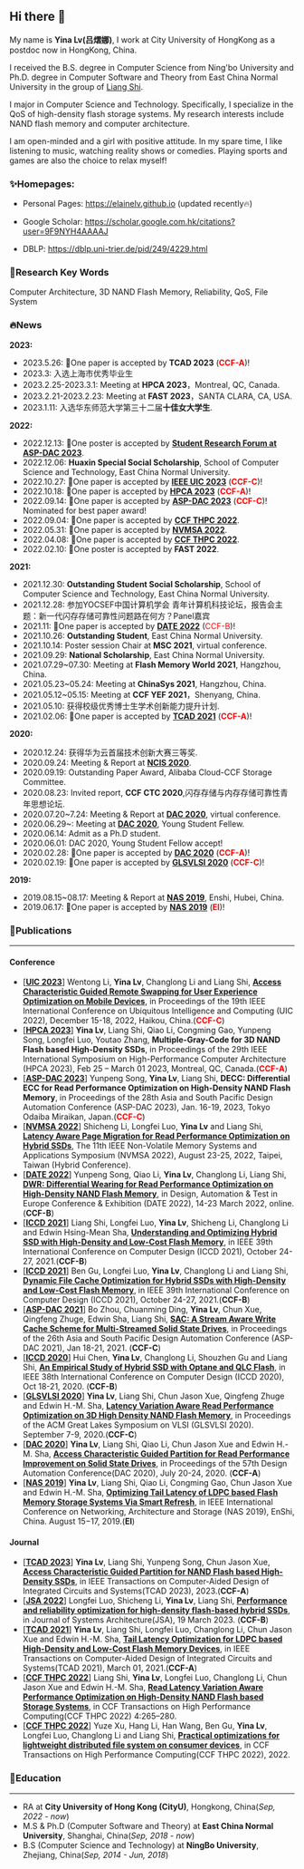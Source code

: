 ## Hi there 👋


<!--
**elainelv/elainelv** is a ✨ _special_ ✨ repository because its `README.md` (this file) appears on your GitHub profile.

Here are some ideas to get you started:

- 🔭 I’m currently working on ...
- 🌱 I’m currently learning ...
- 👯 I’m looking to collaborate on ...
- 🤔 I’m looking for help with ...
- 💬 Ask me about ...
- 📫 How to reach me: ...
- 😄 Pronouns: ...
- ⚡ Fun fact: ...
-->


My name is **Yina Lv(吕熠娜)**, I work at City University of HongKong as a postdoc now in HongKong, China.

I received the B.S. degree in Computer Science from Ning'bo University and Ph.D. degree in Computer Software and Theory from East China Normal University in the group of [Liang Shi](https://faculty.ecnu.edu.cn/_s16/sl2_13905/main.psp).

I major in Computer Science and Technology. Specifically, I specialize in the QoS of high-density flash storage systems.
My research interests include NAND flash memory and computer architecture.

I am open-minded and a girl with positive attitude. In my spare time, I like listening to music, watching reality shows or comedies. Playing sports and games are also the choice to relax myself!

### ✨Homepages:

- Personal Pages: https://elainelv.github.io (updated recently🔥)

- Google Scholar: https://scholar.google.com.hk/citations?user=9F9NYH4AAAAJ

- DBLP: https://dblp.uni-trier.de/pid/249/4229.html

### 🔭Research Key Words

Computer Architecture, 3D NAND Flash Memory, Reliability, QoS, File System

### **🔥News**
**2023:**
- 2023.5.26: 🎉One paper is accepted by **TCAD 2023** (<font color=#FF0000>**CCF-A**</font>)!
- 2023.3: 入选上海市优秀毕业生
- 2023.2.25-2023.3.1: Meeting at **HPCA 2023**，Montreal, QC, Canada.
- 2023.2.21-2023.2.23: Meeting at **FAST 2023**，SANTA CLARA, CA, USA.
- 2023.1.11: 入选华东师范大学第三十二届**十佳女大学生**.

**2022:**
- 2022.12.13: 🎉One poster is accepted by **[Student Research Forum at ASP-DAC 2023](https://www.aspdac.com/aspdac2023/student_forum/)**.
- 2022.12.06: **Huaxin Special Social Scholarship**, School of Computer Science and Technology, East China Normal University.
- 2022.10.27: 🎉One paper is accepted by **[IEEE UIC 2023](http://www.ieee-smart-world.org/2022/uic/ps.php)** (<font color=#FF0000>**CCF-C**</font>)!
- 2022.10.18: 🎉One paper is accepted by **[HPCA 2023](https://hpca-conf.org/2023/)** (<font color=#FF0000>**CCF-A**</font>)!
- 2022.09.14: 🎉One paper is accepted by **[ASP-DAC 2023](https://www.aspdac.com/aspdac2023/)** (<font color=#FF0000>**CCF-C**</font>)! Nominated for best paper award!
- 2022.09.04: 🎉One paper is accepted by **[CCF THPC 2022](https://www.springer.com/journal/42514)**.
- 2022.05.31: 🎉One paper is accepted by **[NVMSA 2022](https://nvmsa2022.github.io/)**.
- 2022.04.08: 🎉One paper is accepted by **[CCF THPC 2022](https://www.springer.com/journal/42514)**.
- 2022.02.10: 🎉One poster is accepted by **FAST 2022**.

**2021:**
- 2021.12.30: **Outstanding Student Social Scholarship**, School of Computer Science and Technology, East China Normal University.
- 2021.12.28: 参加YOCSEF中国计算机学会 青年计算机科技论坛，报告会主题：新一代闪存存储可靠性问题路在何方？Panel嘉宾
- 2021.11: 🎉One paper is accepted by **[DATE 2022](https://date22.date-conference.com/)** (<font color=#FF0000>CCF-B</font>)!
- 2021.10.26: **Outstanding Student**, East China Normal University.
- 2021.10.14: Poster session Chair at **MSC 2021**, virtual conference.
- 2021.09.29: **National Scholarship**, East China Normal University.
- 2021.07.29~07.30: Meeting at **Flash Memory World 2021**, Hangzhou, China.
- 2021.05.23~05.24: Meeting at **ChinaSys 2021**, Hangzhou, China.
- 2021.05.12~05.15: Meeting at **CCF YEF 2021**，Shenyang, China.
- 2021.05.10: 获得校级优秀博士生学术创新能力提升计划.
- 2021.02.06: 🎉One paper is accepted by **[TCAD 2021](https://ieeexplore.ieee.org/document/9365694/)** (<font color=#FF0000>**CCF-A**</font>)!

**2020:**
- 2020.12.24: 获得华为云首届技术创新大赛三等奖.
- 2020.09.24: Meeting & Report at **[NCIS 2020](https://ccfncis.github.io/ncis2020/)**.
- 2020.09.19: Outstanding Paper Award, Alibaba Cloud-CCF Storage Committee.
- 2020.08.23: Invited report, **CCF CTC 2020**,闪存存储与内存存储可靠性青年思想论坛.
- 2020.07.20~7.24: Meeting & Report at **[DAC 2020](https://www.dac.com/)**, virtual conference.
- 2020.06.29~: Meeting at **[DAC 2020](https://www.dac.com/)**, Young Student Fellew.
- 2020.06.14: Admit as a Ph.D student.
- 2020.06.01: DAC 2020, Young Student Fellow accept!
- 2020.02.28: 🎉One paper is accepted by **[DAC 2020](https://www.dac.com/)** (<font color=#FF0000>**CCF-A**</font>)! 
- 2020.02.19: 🎉One paper is accepted by **[GLSVLSI 2020](https://www.glsvlsi.org/archive/glsvlsi20/index.html)** (<font color=#FF0000>**CCF-C**</font>)! 

**2019:**
- 2019.08.15~08.17: Meeting & Report at **[NAS 2019](http://www.nas-conference.org/NAS-2019/)**, Enshi, Hubei, China.
- 2019.06.17: 🎉One paper is accepted by **[NAS 2019](http://www.nas-conference.org/NAS-2019/)** (<font color=#FF0000>**EI**</font>)!

### 🌱**Publications**
---

#### Conference
- [**[UIC 2023](http://www.ieee-smart-world.org/2022/uic/ps.php)**] Wentong Li, **Yina Lv**, Changlong Li and Liang Shi, **[Access Characteristic Guided Remote Swapping for User Experience Optimization on Mobile Devices]()**, in Proceedings of the 19th IEEE International Conference on Ubiquitous Intelligence and Computing (UIC 2022), December 15-18, 2022, Haikou, China.(<font color=#FF0000>**CCF-C**</font>)
- [**[HPCA 2023](https://hpca-conf.org/2023/)**] **Yina Lv**, Liang Shi, Qiao Li, Congming Gao, Yunpeng Song, Longfei Luo, Youtao Zhang, **Multiple-Gray-Code for 3D NAND Flash based High-Density SSDs**, in Proceedings of the 29th IEEE International Symposium on High-Performance Computer Architecture (HPCA 2023), Feb 25 – March 01 2023, Montreal, QC, Canada.(<font color=#FF0000>**CCF-A**</font>)
- [**[ASP-DAC 2023](https://www.aspdac.com/aspdac2023/)**] Yunpeng Song, **Yina Lv**, Liang Shi, **DECC: Differential ECC for Read Performance Optimization on High-Density NAND Flash Memory**, in Proceedings of the 28th Asia and South Pacific Design Automation Conference (ASP-DAC 2023), Jan. 16-19, 2023, Tokyo Odaiba Miraikan, Japan.(<font color=#FF0000>**CCF-C**</font>)
- [**[NVMSA 2022](https://nvmsa2022.github.io/)**] Shicheng Li, Longfei Luo, **Yina Lv** and Liang Shi, **[Latency Aware Page Migration for Read Performance Optimization on Hybrid SSDs](https://ieeexplore.ieee.org/document/9898553)**, The 11th IEEE Non-Volatile Memory Systems and Applications Symposium (NVMSA 2022), August 23-25, 2022, Taipei, Taiwan (Hybrid Conference).
- [**[DATE 2022](https://date22.date-conference.com/)**] Yunpeng Song, Qiao Li, **Yina Lv**, Changlong Li, Liang Shi, **[DWR: Differential Wearing for Read Performance Optimization on High-Density NAND Flash Memory](https://ieeexplore.ieee.org/document/9774738)**, in Design, Automation & Test in Europe Conference & Exhibition (DATE 2022), 14-23 March 2022, online.(**CCF-B**)
- [**[ICCD 2021](https://www.iccd-conf.com/Program_2021.html)**] Liang Shi, Longfei Luo, **Yina Lv**, Shicheng Li, Changlong Li and Edwin Hsing-Mean Sha, **[Understanding and Optimizing Hybrid SSD with High-Density and Low-Cost Flash Memory](https://ieeexplore.ieee.org/document/9643753)**, in IEEE 39th International Conference on Computer Design (ICCD 2021), October 24-27, 2021.(**CCF-B**)
- [**[ICCD 2021](https://www.iccd-conf.com/Program_2021.html)**] Ben Gu, Longfei Luo, **Yina Lv**, Changlong Li and Liang Shi, **[Dynamic File Cache Optimization for Hybrid SSDs with High-Density and Low-Cost Flash Memory](https://ieeexplore.ieee.org/abstract/document/9643721)**, in IEEE 39th International Conference on Computer Design (ICCD 2021), October 24-27, 2021.(**CCF-B**)
- [**[ASP-DAC 2021](http://www.aspdac.com/aspdac2021/)**] Bo Zhou, Chuanming Ding, **Yina Lv**, Chun Xue, Qingfeng Zhuge, Edwin Sha, Liang Shi, **[SAC: A Stream Aware Write Cache Scheme for Multi-Streamed Solid State Drives](https://dl.acm.org/doi/10.1145/3394885.3431520)**, in Proceedings of the 26th Asia and South Pacific Design Automation Conference (ASP-DAC 2021), Jan 18-21, 2021. (**CCF-C**)
- [**[ICCD 2020](https://www.iccd-conf.com/Program_2020.html)**] Hui Chen, **Yina Lv**, Changlong Li, Shouzhen Gu and Liang Shi, **[An Empirical Study of Hybrid SSD with Optane and QLC Flash](https://ieeexplore.ieee.org/document/9283520)**, in IEEE 38th International Conference on Computer Design (ICCD 2020), Oct 18-21, 2020. (**CCF-B**)
- [**[GLSVLSI 2020](https://www.glsvlsi.org/archive/glsvlsi20/index.html)**] **Yina Lv**, Liang Shi, Chun Jason Xue, Qingfeng Zhuge and Edwin H.-M. Sha, **[Latency Variation Aware Read Performance Optimization on 3D High Density NAND Flash Memory](https://dl.acm.org/doi/10.1145/3386263.3406953)**, in Proceedings of the ACM Great Lakes Symposium on VLSI (GLSVLSI 2020). September 7-9, 2020.(**CCF-C**)
- [**[DAC 2020](https://www.dac.com/)**] **Yina Lv**, Liang Shi, Qiao Li, Chun Jason Xue and Edwin H.-M. Sha, **[Access Characteristic Guided Partition for Read Performance Improvement on Solid State Drives](https://drive.google.com/file/d/1gTzHgntuthRlO_VCOQSyBEXFhbo9otAM/view?usp=sharing)**, in Proceedings of the 57th Design Automation Conference(DAC 2020), July 20-24, 2020. (**CCF-A**)
- [**[NAS 2019](http://www.nas-conference.org/NAS-2019/)**] **Yina Lv**, Liang Shi, Qiao Li, Congming Gao, Chun Jason Xue and Edwin H.-M. Sha, **[Optimizing Tail Latency of LDPC based Flash Memory Storage Systems Via Smart Refresh](https://ieeexplore.ieee.org/document/8834728)**, in IEEE International Conference on Networking, Architecture and Storage (NAS 2019), EnShi, China. August 15−17, 2019.(**EI**)

#### Journal
- [**[TCAD 2023](https://mc.manuscriptcentral.com/tcad)**] **Yina Lv**, Liang Shi, Yunpeng Song, Chun Jason Xue, **[Access Characteristic Guided Partition for NAND Flash based High-Density SSDs](https://ieeexplore.ieee.org/document/10142017)**, in IEEE Transactions on Computer-Aided Design of Integrated Circuits and Systems(TCAD 2023), 2023.(**CCF-A**)
- [**[JSA 2022]()**] Longfei Luo, Shicheng Li, **Yina Lv**, Liang Shi, **[Performance and reliability optimization for high-density flash-based hybrid SSDs](https://doi.org/10.1016/j.sysarc.2023.102830)**, in Journal of Systems Architecture(JSA), 19 March 2023. (**CCF-B**)
- [**[TCAD 2021](https://mc.manuscriptcentral.com/tcad)**] **Yina Lv**, Liang Shi, Longfei Luo, Changlong Li, Chun Jason Xue and Edwin H.-M. Sha, **[Tail Latency Optimization for LDPC based High-Density and Low-Cost Flash Memory Devices](https://ieeexplore.ieee.org/document/9365694/)**, in IEEE Transactions on Computer-Aided Design of Integrated Circuits and Systems(TCAD 2021), March 01, 2021.(**CCF-A**)
- [**[CCF THPC 2022](https://www.springer.com/journal/42514)**] Liang Shi, **Yina Lv**, Longfei Luo, Changlong Li, Chun Jason Xue and Edwin H.-M. Sha, **[Read Latency Variation Aware Performance Optimization on High-Density NAND Flash based Storage Systems](https://trebuchet.public.springernature.app/get_content/984f3efb-1241-40de-ae2a-542184827e6a)**, in CCF Transactions on High Performance Computing(CCF THPC 2022) 4:265–280.
- [**[CCF THPC 2022](https://www.springer.com/journal/42514)**] Yuze Xu, Hang Li, Han Wang, Ben Gu, **Yina Lv**, Longfei Luo, Changlong Li and Liang Shi, **[Practical optimizations for lightweight distributed file system on consumer devices](https://link.springer.com/content/pdf/10.1007/s42514-022-00132-w.pdf?pdf=button)**, in CCF Transactions on High Performance Computing(CCF THPC 2022), 2022.

### 🌱**Education**
---
- RA at **City University of Hong Kong (CityU)**, Hongkong, China(*Sep, 2022 - now*)
- M.S & Ph.D (Computer Software and Theory) at **East China Normal University**, Shanghai, China(*Sep, 2018 - now*)
- B.S (Computer Science and Technology) at **NingBo University**, Zhejiang, China(*Sep, 2014 - Jun, 2018*)
